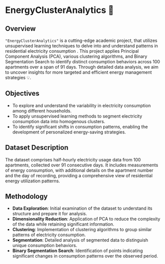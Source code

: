 # EnergyClusterAnalytics 🌟

## Overview
`"EnergyClusterAnalytics"` is a cutting-edge academic project, that utilizes unsupervised learning techniques  to delve into and understand patterns in residential electricity consumption . This project applies Principal Component Analysis (PCA), various clustering algorithms, and Binary Segmentation Search to identify distinct consumption behaviors across 100 apartments over a span of 91 days. Through detailed data analysis, we aim to uncover insights for more targeted and efficient energy management strategies 💡.

## Objectives
- To explore and understand the variability in electricity consumption among different households.
- To apply unsupervised learning methods to segment electricity consumption data into homogenous clusters.
- To identify significant shifts in consumption patterns, enabling the development of personalized energy-saving strategies.

## Dataset Description
The dataset comprises half-hourly electricity usage data from 100 apartments, collected over 91 consecutive days. It includes measurements of energy consumption, with additional details on the apartment number and the day of recording, providing a comprehensive view of residential energy utilization patterns.

## Methodology
- **Data Exploration**: Initial examination of the dataset to understand its structure and prepare it for analysis.
- **Dimensionality Reduction**: Application of PCA to reduce the complexity of the data while retaining significant information.
- **Clustering**: Implementation of clustering algorithms to group similar patterns of electricity consumption.
- **Segmentation**: Detailed analysis of segmented data to distinguish unique consumption behaviors.
- **Binary Segmentation Search**: Identification of points indicating significant changes in consumption patterns over the observed period.

